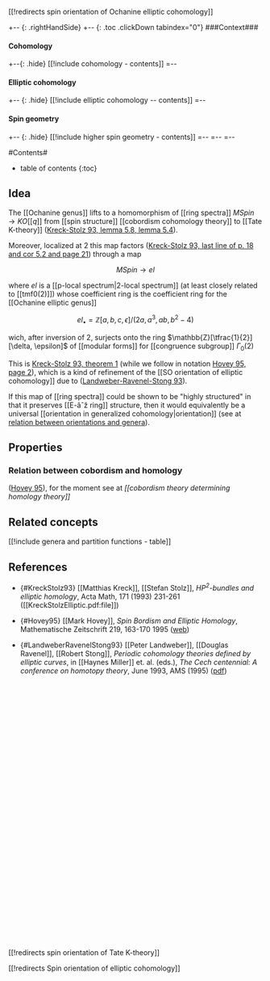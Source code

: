 [[!redirects spin orientation of Ochanine elliptic cohomology]]

+-- {: .rightHandSide}
+-- {: .toc .clickDown tabindex="0"}
###Context###
#### Cohomology
+--{: .hide}
[[!include cohomology - contents]]
=--
#### Elliptic cohomology
+-- {: .hide}
[[!include elliptic cohomology -- contents]]
=--
#### Spin geometry
+-- {: .hide}
[[!include higher spin geometry - contents]]
=--
=--
=--

#Contents#
* table of contents
{:toc}

## Idea

The [[Ochanine genus]] lifts to a homomorphism of [[ring spectra]] $M Spin \to KO[ [q] ]$ from [[spin structure]] [[cobordism cohomology theory]] to [[Tate K-theory]] ([Kreck-Stolz 93, lemma 5.8, lemma 5.4](#KreckStolz93)).

Moreover, localized at 2 this map factors ([Kreck-Stolz 93, last line of p. 18 and cor 5.2 and page 21](#KreckStolz93)) through a map

$$
  M Spin \longrightarrow el
$$

where $el$ is a [[p-local spectrum|2-local spectrum]] (at least closely related to [[tmf0(2)]]) whose coefficient ring is the coefficient ring for the [[Ochanine elliptic genus]]

$$
  el_\bullet = \mathbb{Z}[a,b,c, \epsilon]/(2a, a^3, a b, b^2-4)
$$

wich, after inversion of 2, surjects onto the ring $\mathbb{Z}[\tfrac{1}{2}][\delta, \epsilon]$ of [[modular forms]] for [[congruence subgroup]] $\Gamma_0(2)$

This is [Kreck-Stolz 93, theorem 1](#KreckStolz93) (while we follow in notation [Hovey 95, page 2](#Hovey95)), which is a kind of refinement of the [[SO orientation of elliptic cohomology]] due to  ([Landweber-Ravenel-Stong 93](#LandweberRavenelStong93)).

If this map of [[ring spectra]] could be shown to be "highly structured" in that it preserves [[E-âˆž ring]] structure, then it would equivalently be a universal [[orientation in generalized cohomology|orientation]]  (see at [relation between orientations and genera](orientation+in+generalized+cohomology#RelationToGenera)).


## Properties

### Relation between cobordism and homology

([Hovey 95](#Hovey95)), for the moment see at _[[cobordism theory determining homology theory]]_


## Related concepts


[[!include genera and partition functions - table]]

## References

* {#KreckStolz93} [[Matthias Kreck]], [[Stefan Stolz]], _$HP^2$-bundles and elliptic homology_, Acta Math, 171 (1993) 231-261 ([[KreckStolzElliptic.pdf:file]])

* {#Hovey95} [[Mark Hovey]], _Spin Bordism and Elliptic Homology_, Mathematische Zeitschrift 219, 163-170 1995 ([web](http://citeseerx.ist.psu.edu/viewdoc/summary?doi=10.1.1.53.3277))

* {#LandweberRavenelStong93} [[Peter Landweber]], [[Douglas Ravenel]], [[Robert Stong]], _Periodic cohomology theories defined by elliptic curves_, in [[Haynes Miller]] et. al. (eds.), _The Cech centennial: A conference on homotopy theory_, June 1993, AMS (1995) ([pdf](http://www.math.sciences.univ-nantes.fr/~hossein/GdT-Elliptique/Landweber-Ravenel-Stong.pdf))

$\,$

$\,$

$\,$

$\,$

$\,$

$\,$

$\,$

$\,$

$\,$

$\,$

$\,$

$\,$

$\,$

$\,$

$\,$

$\,$

$\,$


[[!redirects spin orientation of Tate K-theory]]

[[!redirects Spin orientation of elliptic cohomology]]
